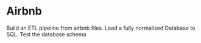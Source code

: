 # Airbnb

Build an ETL pipeline from airbnb files. 
Load a fully normalized Database to SQL. 
Test the database schema